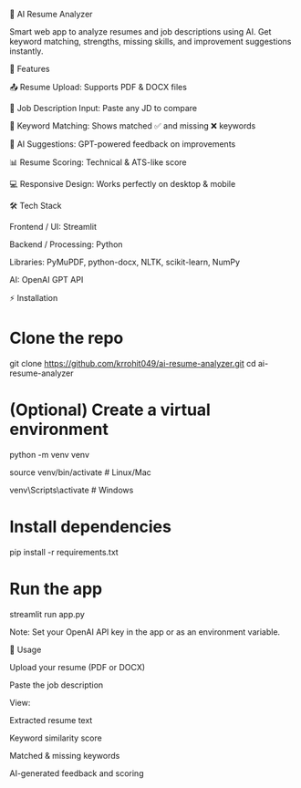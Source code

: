 📄 AI Resume Analyzer

Smart web app to analyze resumes and job descriptions using AI. Get keyword matching, strengths, missing skills, and improvement suggestions instantly.

🚀 Features

📤 Resume Upload: Supports PDF & DOCX files

🧾 Job Description Input: Paste any JD to compare

🎯 Keyword Matching: Shows matched ✅ and missing ❌ keywords

🤖 AI Suggestions: GPT-powered feedback on improvements

📊 Resume Scoring: Technical & ATS-like score

💻 Responsive Design: Works perfectly on desktop & mobile

🛠️ Tech Stack

Frontend / UI: Streamlit

Backend / Processing: Python

Libraries: PyMuPDF, python-docx, NLTK, scikit-learn, NumPy

AI: OpenAI GPT API

⚡ Installation
# Clone the repo
git clone https://github.com/krrohit049/ai-resume-analyzer.git
cd ai-resume-analyzer

# (Optional) Create a virtual environment
python -m venv venv

source venv/bin/activate  # Linux/Mac

venv\Scripts\activate     # Windows

# Install dependencies
pip install -r requirements.txt

# Run the app
streamlit run app.py



Note: Set your OpenAI API key in the app or as an environment variable.


📝 Usage

Upload your resume (PDF or DOCX)

Paste the job description

View:

Extracted resume text

Keyword similarity score

Matched & missing keywords

AI-generated feedback and scoring
